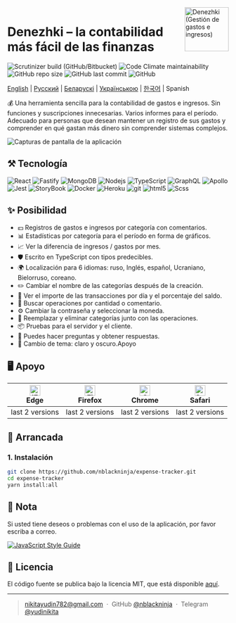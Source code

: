 <img align='right' src="https://user-images.githubusercontent.com/36636599/145850897-c920d271-caac-43d3-8fda-a9d0268df0db.png" width="100" height='100' alt='Denezhki (Gestión de gastos e ingresos)'>

# Denezhki – la contabilidad más fácil de las finanzas

<p>
  <img alt="Scrutinizer build (GitHub/Bitbucket)" src="https://img.shields.io/scrutinizer/build/g/nblackninja/expense-tracker">
  <img alt="Code Climate maintainability" src="https://img.shields.io/codeclimate/maintainability-percentage/nblackninja/expense-tracker">
  <img alt="GitHub repo size" src="https://img.shields.io/github/repo-size/nblackninja/expense-tracker">
  <img alt="GitHub last commit" src="https://img.shields.io/github/last-commit/nblackninja/expense-tracker">
  <img alt="GitHub" src="https://img.shields.io/github/license/nblackninja/expense-tracker">
</p>

[English](./README.md) | [Русский](./README-ru.md) | [Беларускі](./README-be.md) | [Українською](./README-uk.md) | [한국어](./README-ko.md) | Spanish

💰 Una herramienta sencilla para la contabilidad de gastos e ingresos. Sin funciones y suscripciones innecesarias. Varios informes para el período.
Adecuado para personas que desean mantener un registro de sus gastos y comprender en qué gastan más dinero sin comprender
sistemas complejos.

![Capturas de pantalla de la aplicación](https://user-images.githubusercontent.com/36636599/145864310-35100d93-415c-45a4-b8f9-32595e1bf4c2.png)

## ️⚒️ Tecnología

<p>
  <img alt="React" src="https://img.shields.io/badge/-React-20232A?style=flat&logo=react&logoColor=white" />
  <img alt="Fastify" src="https://img.shields.io/badge/-Fastify-404D59?style=flat&logo=fastify&logoColor=white" />
  <img alt="MongoDB" src="https://img.shields.io/badge/-MongoDB-13aa52?style=flat&logo=mongodb&logoColor=white" />
  <img alt="Nodejs" src="https://img.shields.io/badge/-Nodejs-43853d?style=flat&logo=Node.js&logoColor=white" />
  <img alt="TypeScript" src="https://img.shields.io/badge/-TypeScript-007ACC?style=flat&logo=typescript&logoColor=white" />
  <img alt="GraphQL" src="https://img.shields.io/badge/-GraphQL-E10098?style=flat&logo=graphql&logoColor=white" />
  <img alt="Apollo" src="https://img.shields.io/badge/-Apollo-311C87?style=flat&logo=apollo-graphql&logoColor=white" />
  <img alt="Jest" src="https://img.shields.io/badge/-Jest-14C531?style=flat&logo=jest&logoColor=white" />
  <img alt="StoryBook" src="https://img.shields.io/badge/-Storybook-FE4284?style=flat&logo=storybook&logoColor=white" />
  <img alt="Docker" src="https://img.shields.io/badge/-Docker-022964?style=flat&logo=docker&logoColor=white" />
  <img alt="Heroku" src="https://img.shields.io/badge/-Heroku-430098?style=flat&logo=heroku&logoColor=white" />
  <img alt="git" src="https://img.shields.io/badge/-Git-F05032?style=flat&logo=git&logoColor=white" /> 
  <img alt="html5" src="https://img.shields.io/badge/-HTML5-E34F26?style=flat&logo=html5&logoColor=white" />
  <img alt="Scss" src="https://img.shields.io/badge/-SCSS-CC6699?style=flat&logo=sass&logoColor=white" /> 
</p>

## ✨ Posibilidad

- 💵 Registros de gastos e ingresos por categoría con comentarios.
- 📊 Estadísticas por categoría para el período en forma de gráficos.
- 📈 Ver la diferencia de ingresos / gastos por mes.
- 🛡 Escrito en TypeScript con tipos predecibles.
- 🌍 Localización para 6 idiomas: ruso, Inglés, español, Ucraniano, Bielorruso, coreano.
- ✏️ Cambiar el nombre de las categorías después de la creación.
- 🌈 Ver el importe de las transacciones por día y el porcentaje del saldo.
- 🔎 Buscar operaciones por cantidad o comentario.
- ⚙️ Cambiar la contraseña y seleccionar la moneda.
- 🌈 Reemplazar y eliminar categorías junto con las operaciones.
- 📦 Pruebas para el servidor y el cliente.
- 📝 Puedes hacer preguntas y obtener respuestas.
- 🎨 Cambio de tema: claro y oscuro.Apoyo

## 🖥 Apoyo

| [<img src="https://raw.githubusercontent.com/alrra/browser-logos/master/src/edge/edge_48x48.png" alt="IE / Edge" width="24px" height="24px" />](http://godban.github.io/browsers-support-badges/)<br>Edge | [<img src="https://raw.githubusercontent.com/alrra/browser-logos/master/src/firefox/firefox_48x48.png" alt="Firefox" width="24px" height="24px" />](http://godban.github.io/browsers-support-badges/)<br>Firefox | [<img src="https://raw.githubusercontent.com/alrra/browser-logos/master/src/chrome/chrome_48x48.png" alt="Chrome" width="24px" height="24px" />](http://godban.github.io/browsers-support-badges/)<br>Chrome | [<img src="https://raw.githubusercontent.com/alrra/browser-logos/master/src/safari/safari_48x48.png" alt="Safari" width="24px" height="24px" />](http://godban.github.io/browsers-support-badges/)<br>Safari |
| --- | --- | --- | --- |
| last 2 versions | last 2 versions | last 2 versions | last 2 versions |

## 📝 Arrancada

### 1. Instalación

```bash
git clone https://github.com/nblackninja/expense-tracker.git
cd expense-tracker
yarn install:all
```

## 💬 Nota

Si usted tiene deseos o problemas con el uso de la aplicación, por favor escriba a
correo.

[![JavaScript Style Guide](https://cdn.rawgit.com/standard/standard/master/badge.svg)](https://github.com/standard/standard)

## 🔐 Licencia

El código fuente se publica bajo la licencia MIT, que está disponible [aquí](LICENSE).

---

> nikitayudin782@gmail.com &nbsp;&middot;&nbsp;
> GitHub [@nblackninja](https://github.com/с) &nbsp;&middot;&nbsp;
> Telegram [@yudinikita](https://t.me/yudinikita)
